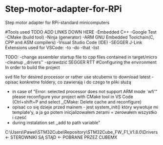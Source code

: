 # Step-motor-adapter-for-RPi
Step motor adapter for RPi-standard minicomputers

#Tools used
TODO ADD LINKS DOWN HERE
-Embedded C++
-Google Test
-CMake (build tool)
-Ninja (generator)
-ARM GNU Embedded Toolchain(C, CPP and ASM compilers)
-Visual Studio Code (IDE)
-SEGGER J-Link
Extensions used for VSCode:
-to
-do
-that
-list

TODO:
-change assembler startup file to cpp files contained in target/micro
-cleanup ,,drivers''
-sprawdzić SEGGER RTT
#Configuring the environment
In order to build the project

svd file for desired processor or rather use stcubemx to download latest
-opisac konkretne foldery, co zawierają i do czego te pliki służą
- in case of "Error: selected processor does not support ARM mode `wfi'" please reconfigure your project with CMake tool in VS Code (Ctrl+shift+P and select ,,CMake: Delete cache and reconfigure)
- opisać co się dzieje przed mainem - jest system_init() który wywołuje mi template'y, a ja go potem inicjalizowałem zerami = zerowałem wszystko i cześć
- during instalation set ,,add to path variable"

C:\Users\Pawel\STM32Cube\Repository\STM32Cube_FW_F1_V1.8.0\Drivers <- STEROWNIKI SĄ STĄD <- POBRANE PRZEZ CUBEMX